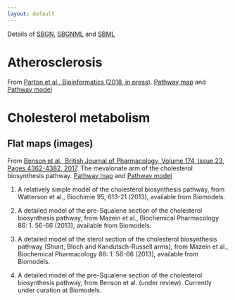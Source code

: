 ```yaml
---
layout: default
---
```


Details of [SBGN](http://sbgn.github.io/sbgn/), [SBGNML](https://github.com/sbgn/sbgn/wiki/SBGN_ML) and [SBML](http://sbml.org/Main_Page)

# Atherosclerosis

From [Parton et al., Bioinformatics (2018, in press)](https://doi.org/10.1093/bioinformatics/bty980). [Pathway map](assets/models/S1_Model.sbgn) and [Pathway model](assets/models/S2_Model.sbml)

# Cholesterol metabolism
## Flat maps (images) 

From [Benson et al., British Journal of Pharmacology, Volume 174, Issue 23, Pages 4362-4382, 2017](https://bpspubs.onlinelibrary.wiley.com/doi/abs/10.1111/bph.14037).  The mevalonate arm of the cholesterol biosynthesis pathway.  [Pathway map](assets/models/bph14037-sup-006-mevalonate_pathway.sbgn) and [Pathway model](assets/models/bph14037-sup-007-mevalonate_pathway.sbml)


1.  A relatively simple model of the cholesterol biosynthesis pathway, from Watterson et al., Biochimie 95, 613-21 (2013), available from Biomodels.

 

2. A detailed model of the pre-Squalene section of the cholesterol biosynthesis pathway, from Mazein et al., Biochemical Pharmacology 86: 1. 56-66 (2013), available from Biomodels.

 

3. A detailed model of the sterol section of the cholesterol biosynthesis pathway (Shunt, Bloch and Kandutsch-Russell arms), from Mazein et al., Biochemical Pharmacology 86: 1. 56-66 (2013), available from Biomodels.

 

4. A detailed model of the pre-Squalene section of the cholesterol biosynthesis pathway, from Benson et al. (under review).  Currently under curation at Biomodels. 
